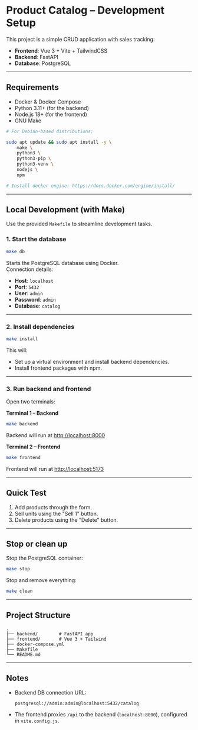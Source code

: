 # Product Catalog – Development Setup

This project is a simple CRUD application with sales tracking:

- **Frontend**: Vue 3 + Vite + TailwindCSS  
- **Backend**: FastAPI  
- **Database**: PostgreSQL

---

## Requirements

- Docker & Docker Compose  
- Python 3.11+ (for the backend)  
- Node.js 18+ (for the frontend)  
- GNU Make

```bash
# For Debian-based distributions:

sudo apt update && sudo apt install -y \
    make \
    python3 \
    python3-pip \
    python3-venv \
    nodejs \
    npm

# Install docker engine: https://docs.docker.com/engine/install/ 

```

---

## Local Development (with Make)

Use the provided `Makefile` to streamline development tasks.

### 1. Start the database

```bash
make db
```

Starts the PostgreSQL database using Docker.  
Connection details:

- **Host**: `localhost`
- **Port**: `5432`
- **User**: `admin`
- **Password**: `admin`
- **Database**: `catalog`

---

### 2. Install dependencies

```bash
make install
```

This will:
- Set up a virtual environment and install backend dependencies.
- Install frontend packages with npm.

---

### 3. Run backend and frontend

Open two terminals:

**Terminal 1 – Backend**

```bash
make backend
```

Backend will run at [http://localhost:8000](http://localhost:8000)

**Terminal 2 – Frontend**

```bash
make frontend
```

Frontend will run at [http://localhost:5173](http://localhost:5173)

---

## Quick Test

1. Add products through the form.  
2. Sell units using the "Sell 1" button.  
3. Delete products using the "Delete" button.

---

## Stop or clean up

Stop the PostgreSQL container:

```bash
make stop
```

Stop and remove everything:

```bash
make clean
```

---

## Project Structure

```
.
├── backend/        # FastAPI app
├── frontend/       # Vue 3 + Tailwind
├── docker-compose.yml
├── Makefile
└── README.md
```

---

## Notes

- Backend DB connection URL:
  ```
  postgresql://admin:admin@localhost:5432/catalog
  ```

- The frontend proxies `/api` to the backend (`localhost:8000`), configured in `vite.config.js`.